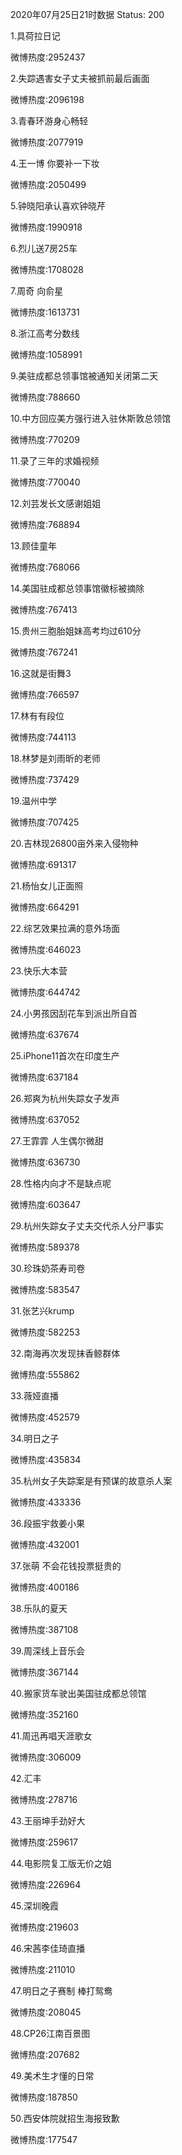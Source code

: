 2020年07月25日21时数据
Status: 200

1.具荷拉日记

微博热度:2952437

2.失踪遇害女子丈夫被抓前最后画面

微博热度:2096198

3.青春环游身心畅轻

微博热度:2077919

4.王一博 你要补一下妆

微博热度:2050499

5.钟晓阳承认喜欢钟晓芹

微博热度:1990918

6.烈儿送7房25车

微博热度:1708028

7.周奇 向俞星

微博热度:1613731

8.浙江高考分数线

微博热度:1058991

9.美驻成都总领事馆被通知关闭第二天

微博热度:788660

10.中方回应美方强行进入驻休斯敦总领馆

微博热度:770209

11.录了三年的求婚视频

微博热度:770040

12.刘芸发长文感谢姐姐

微博热度:768894

13.顾佳童年

微博热度:768066

14.美国驻成都总领事馆徽标被摘除

微博热度:767413

15.贵州三胞胎姐妹高考均过610分

微博热度:767241

16.这就是街舞3

微博热度:766597

17.林有有段位

微博热度:744113

18.林梦是刘雨昕的老师

微博热度:737429

19.温州中学

微博热度:707425

20.吉林现26800亩外来入侵物种

微博热度:691317

21.杨怡女儿正面照

微博热度:664291

22.综艺效果拉满的意外场面

微博热度:646023

23.快乐大本营

微博热度:644742

24.小男孩因刮花车到派出所自首

微博热度:637674

25.iPhone11首次在印度生产

微博热度:637184

26.郑爽为杭州失踪女子发声

微博热度:637052

27.王霏霏 人生偶尔微甜

微博热度:636730

28.性格内向才不是缺点呢

微博热度:603647

29.杭州失踪女子丈夫交代杀人分尸事实

微博热度:589378

30.珍珠奶茶寿司卷

微博热度:583547

31.张艺兴krump

微博热度:582253

32.南海再次发现抹香鲸群体

微博热度:555862

33.薇娅直播

微博热度:452579

34.明日之子

微博热度:435834

35.杭州女子失踪案是有预谋的故意杀人案

微博热度:433336

36.段振宇救姜小果

微博热度:432001

37.张萌 不会花钱投票挺贵的

微博热度:400186

38.乐队的夏天

微博热度:387108

39.周深线上音乐会

微博热度:367144

40.搬家货车驶出美国驻成都总领馆

微博热度:352160

41.周迅再唱天涯歌女

微博热度:306009

42.汇丰

微博热度:278716

43.王丽坤手劲好大

微博热度:259617

44.电影院复工版无价之姐

微博热度:226964

45.深圳晚霞

微博热度:219603

46.宋茜李佳琦直播

微博热度:211010

47.明日之子赛制 棒打鸳鸯

微博热度:208045

48.CP26江南百景图

微博热度:207682

49.美术生才懂的日常

微博热度:187850

50.西安体院就招生海报致歉

微博热度:177547

